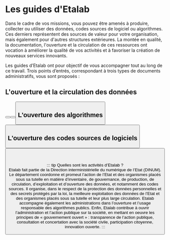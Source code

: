# Les guides d'Etalab 

Dans le cadre de vos missions, vous pouvez être amenés à produire, collecter ou utiliser des données, codes sources de logiciel ou algorithmes. Ces derniers représentent des sources de valeur pour votre organisation, mais également pour d'autres structures extérieures. La montée en qualité, la documentation, l'ouverture et la circulation de ces ressources ont vocation à améliorer la qualité de vos activités et à favoriser la création de nouveaux services innovants. 

Les guides d’Etalab ont pour objectif de vous accompagner tout au long de ce travail. Trois points d’entrés, correspondant à trois types de documents administratifs, vous sont proposés : 

## L'ouverture et la circulation des données

<Button link="/qualite/" text="Comment préparer des données à l'ouverture / la circulation ?" />

<Button link="/juridique/" text="Quels jeux de données doivent être publiés en open data ? " />

<Button link="/data.gouv.fr/" text="Comment publier des jeux de données sur data.gouv.fr ?" />

## L'ouverture des algorithmes

<Button link="/algorithmes/" text="Les algorithmes publics : pourquoi et comment les expliquer ?" />

## L'ouverture des codes sources de logiciels

<Button link="/logiciels/" text="Codes sources du secteur public : lesquels ouvrir, pourquoi et comment ?" />
<br>
<br>

::: tip Quelles sont les activités d’Etalab ?  
Etalab fait partie de la Direction interministérielle du numérique de l’Etat (DINUM). Le département coordonne et promeut l’action de l’Etat et des organismes placés sous sa tutelle en matière d’inventaire, de gouvernance, de production, de circulation, d’exploitation et d’ouverture des données, et notamment des codes sources. Il organise, dans le respect de la protection des données personnelles et des secrets protégés par la loi, la meilleure exploitation des données de l’Etat et des organismes placés sous sa tutelle et leur plus large circulation. Etalab accompagne également les administrations dans l’ouverture et l’usage responsable des algorithmes publics.  Enfin, Etalab contribue à ouvrir l’administration et l’action publique sur la société, en mettant en oeuvre les principes de « gouvernement ouvert » : transparence de l’action publique, consultation et concertation avec la société civile, participation citoyenne, innovation ouverte.
:::
